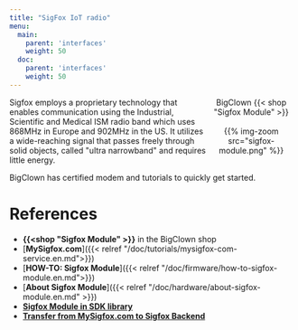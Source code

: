 ```yaml
---
title: "SigFox IoT radio"
menu:
  main:
    parent: 'interfaces'
    weight: 50
  doc:
    parent: 'interfaces'
    weight: 50
---
```


<div style="float:right;width:30%;text-align:center;">
BigClown {{< shop "Sigfox Module" >}}
<br /><br />
{{% img-zoom src="sigfox-module.png" %}}
</div>

Sigfox employs a proprietary technology that enables communication using the Industrial, Scientific and Medical ISM radio band which uses 868MHz in Europe and 902MHz in the US. It utilizes a wide-reaching signal that passes freely through solid objects, called "ultra narrowband" and requires little energy.

BigClown has certified modem and tutorials to quickly get started.

# References

* **{{<shop "Sigfox Module" >}}** in the BigClown shop
* [**MySigfox.com**]({{< relref "/doc/tutorials/mysigfox-com-service.en.md">}})
* [**HOW-TO: Sigfox Module**]({{< relref "/doc/firmware/how-to-sigfox-module.en.md">}})
* [**About Sigfox Module**]({{< relref "/doc/hardware/about-sigfox-module.en.md" >}})
* [**Sigfox Module in SDK library**](https://sdk.bigclown.com/group__bc__module__sigfox.html)
* [**Transfer from MySigfox.com to Sigfox Backend**](https://bc-mysigfox.herokuapp.com/)

